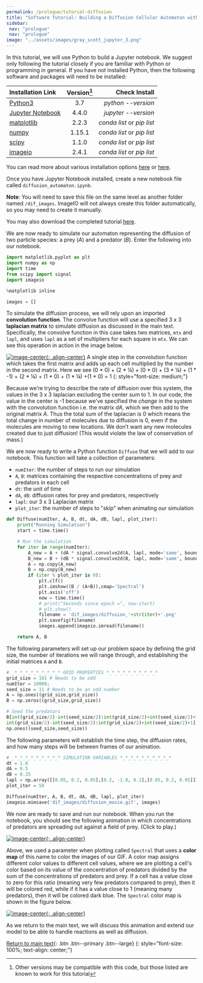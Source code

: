 ```yaml
---
permalink: /prologue/tutorial-diffusion
title: "Software Tutorial: Building a Diffusion Cellular Automaton with Jupyter Notebook"
sidebar:
 nav: "prologue"
 nav: "prologue"
image: "../assets/images/gray_scott_jupyter_3.png"
---
```


In this tutorial, we will use Python to build a Jupyter notebook. We suggest only following the tutorial closely if you are familiar with Python or programming in general. If you have not installed Python, then the following software and packages will need to be installed:

| Installation Link | Version[^version] | Check Install |
|:------|:-----:|------:|
| [Python3](https://www.python.org/downloads/)  |3.7 |*python --version* |
| [Jupyter Notebook](https://jupyter.org/index.html) | 4.4.0 | *jupyter --version* |
| [matplotlib](https://matplotlib.org/users/installing.html) | 2.2.3 | *conda list* or *pip list* |
| [numpy](https://numpy.org/install/) | 1.15.1 | *conda list* or *pip list* |
| [scipy](https://www.scipy.org/install.html) |  1.1.0 | *conda list* or *pip list* |
| [imageio](https://imageio.readthedocs.io/en/stable/installation.html) | 2.4.1 | *conda list* or *pip list* |

[^version]: Other versions may be compatible with this code, but those listed are known to work for this tutorial

You can read more about various installation options [here](https://realpython.com/installing-python/) or [here](https://docs.conda.io/en/latest/).

Once you have Jupyter Notebook installed, create a new notebook file called `diffusion_automaton.ipynb`.

**Note**: You will need to save this file on the same level as another folder named `/dif_images`. ImageIO will not always create this folder automatically, so you may need to create it manually.

You may also download the completed tutorial <a href="../tutorials/Diffusion%20Only%20Model.ipynb" download="diffusion_only_model.ipynb">here</a>.

We are now ready to simulate our automaton representing the diffusion of two particle species: a prey (*A*) and a predator (*B*). Enter the following into our notebook.

~~~ python
import matplotlib.pyplot as plt
import numpy as np
import time
from scipy import signal
import imageio

%matplotlib inline

images = []
~~~

To simulate the diffusion process, we will rely upon an imported **convolution function**. The convolve function will use a specified 3 x 3 **laplacian matrix** to simulate diffusion as discussed in the main text. Specifically, the convolve function in this case takes two matrices, `mtx` and `lapl`, and uses `lapl` as a set of multipliers for each square in `mtx`. We can see this operation in action in the image below.

[![image-center](../assets/images/600px/convolution.PNG){: .align-center}](../assets/images/convolution.PNG)
A single step in the convolution function which takes the first matrix and adds up each cell multiplied by the number in the second matrix. Here we see (0 * 0) + (2 * ¼) + (0 * 0) + (3 * ¼) + (1 * -1) + (2 * ¼) + (1 * 0) + (1 * ¼) +(1 * 0) = 1
{: style="font-size: medium;"}

Because we’re trying to describe the rate of diffusion over this system, the values in the 3 x 3 laplacian excluding the center sum to 1. In our code, the value in the center is -1 because we’ve specified the *change* in the system with the convolution function i.e. the matrix *dA*, which we then add to the original matrix *A*. Thus the total sum of the laplacian is 0 which means the total change in number of molecules due to diffusion is 0, even if the molecules are moving to new locations. We don’t want any new molecules created due to just diffusion! (This would violate the law of conservation of mass.)

We are now ready to write a Python function `Diffuse` that we will add to our notebook. This function will take a collection of parameters:

* `numIter`: the number of steps to run our simulation
* `A`, `B`: matrices containing the respective concentrations of prey and predators in each cell
* `dt`: the unit of time
* `dA`, `dB`: diffusion rates for prey and predators, respectively
* `lapl`: our 3 x 3 Laplacian matrix
* `plot_iter`: the number of steps to "skip" when animating our simulation

~~~ python
def Diffuse(numIter, A, B, dt, dA, dB, lapl, plot_iter):
    print("Running Simulation")
    start = time.time()

    # Run the simulation
    for iter in range(numIter):
        A_new = A + (dA * signal.convolve2d(A, lapl, mode='same', boundary='fill', fillvalue=0)) * dt
        B_new = B + (dB * signal.convolve2d(B, lapl, mode='same', boundary='fill', fillvalue=0)) * dt
        A = np.copy(A_new)
        B = np.copy(B_new)
        if (iter % plot_iter is 0):
            plt.clf()
            plt.imshow((B / (A+B)),cmap='Spectral')
            plt.axis('off')
            now = time.time()
            # print("Seconds since epoch =", now-start)
            # plt.show()
            filename = 'dif_images/diffusion_'+str(iter)+'.png'
            plt.savefig(filename)
            images.append(imageio.imread(filename))

    return A, B
~~~

The following parameters will set up our problem space by defining the grid size, the number of iterations we will range through, and establishing the initial matrices `A` and `B`.

~~~ python
# _*_*_*_*_*_*_*_*_* GRID PROPERTIES *_*_*_*_*_*_*_*_*_*
grid_size = 101 # Needs to be odd
numIter = 10000;
seed_size = 11 # Needs to be an odd number
A = np.ones((grid_size,grid_size))
B = np.zeros((grid_size,grid_size))

# Seed the predators
B[int(grid_size/2)-int(seed_size/2):int(grid_size/2)+int(seed_size/2)+1, \
int(grid_size/2)-int(seed_size/2):int(grid_size/2)+int(seed_size/2)+1] = \
np.ones((seed_size,seed_size))
~~~

The following parameters will establish the time step, the diffusion rates, and how many steps will be between frames of our animation.

~~~ python
# _*_*_*_*_*_*_*_*_* SIMULATION VARIABLES *_*_*_*_*_*_*_*_*_*
dt = 1.0
dA = 0.5
dB = 0.25
lapl = np.array([[0.05, 0.2, 0.05],[0.2, -1.0, 0.2],[0.05, 0.2, 0.05]])
plot_iter = 50

Diffuse(numIter, A, B, dt, dA, dB, lapl, plot_iter)
imageio.mimsave('dif_images/diffusion_movie.gif', images)
~~~

We now are ready to save and run our notebook. When you run the notebook, you should see the following animation in which concentrations of predators are spreading out against a field of prey. (Click to play.)

[![image-center](../assets/images/600px/diffusion_movie_first_frame.png){: .align-center}](../assets/images/diffusion_movie.gif)

Above, we used a parameter when plotting called `Spectral` that uses a **color map** of this name to color the images of our GIF. A color map assigns different color values to different cell values, where we are plotting a cell's color based on its value of the concentration of predators divided by the sum of the concentrations of predators and prey. If a cell has a value close to zero for this ratio (meaning very few predators compared to prey), then it will be colored red, while if it has a value close to 1 (meaning many predators), then it will be colored dark blue. The `Spectral` color map is shown in the figure below.

[![image-center](../assets/images/600px/matplotlib_colormap.png){: .align-center}](../assets/images/matplotlib_colormap.png)

As we return to the main text, we will discuss this animation and extend our model to be able to handle reactions as well as diffusion.

[Return to main text](blocks#adding-reactions-and-completing-the-gray-scott-model){: .btn .btn--primary .btn--large}
{: style="font-size: 100%; text-align: center;"}
